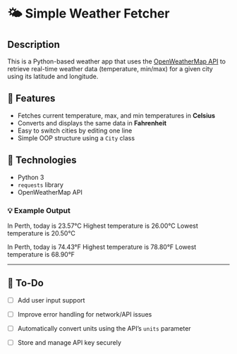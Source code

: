 # 🌤️ Simple Weather Fetcher

## Description  
This is a Python-based weather app that uses the [OpenWeatherMap API](https://openweathermap.org/current) to retrieve real-time weather data (temperature, min/max) for a given city using its latitude and longitude.  

## 📌 Features  
- Fetches current temperature, max, and min temperatures in **Celsius**  
- Converts and displays the same data in **Fahrenheit**  
- Easy to switch cities by editing one line  
- Simple OOP structure using a `City` class  

## 🧰 Technologies  
- Python 3  
- `requests` library  
- OpenWeatherMap API  

### 💡 Example Output
In Perth, today is 23.57°C
Highest temperature is 26.00°C
Lowest temperature is 20.50°C

In Perth, today is 74.43°F
Highest temperature is 78.80°F
Lowest temperature is 68.90°F

---

## 📝 To-Do

- [ ] Add user input support  
- [ ] Improve error handling for network/API issues  
- [ ] Automatically convert units using the API’s `units` parameter  
- [ ] Store and manage API key securely  

